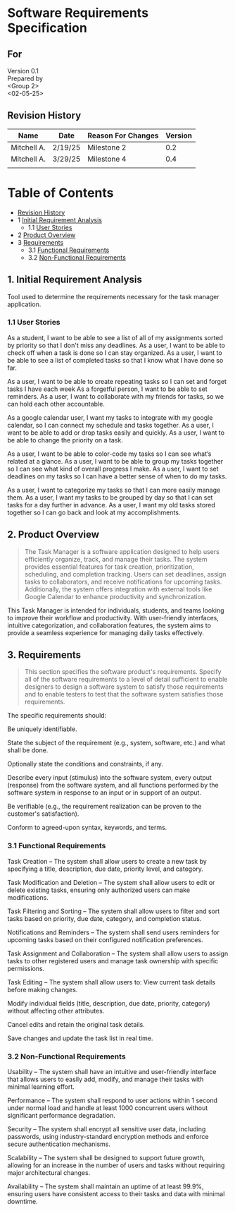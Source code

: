 # Software Requirements Specification
## For <Task Manger>

Version 0.1  
Prepared by <Carson Grant>  
<Group 2>  
<02-05-25>  

## Revision History
| Name           | Date      | Reason For Changes     | Version   |
| ----           | -------   | -------------------    | --------- |
| Mitchell A.    |  2/19/25  | Milestone 2            |  0.2      |
| Mitchell A.    |  3/29/25  | Milestone 4            |  0.4      |
|                |           |                        |           |

Table of Contents
=================
* [Revision History](#revision-history)
* 1 [Initial Requirement Analysis](#1-initial-requirement-analysis)
  * 1.1 [User Stories](#11-user-stories)
* 2 [Product Overview](#2-product-overview)
* 3 [Requirements](#3-requirements)
  * 3.1 [Functional Requirements](#31-functional-requirements)
  * 3.2 [Non-Functional Requirements](#32-non-functional-requirements)

## 1. Initial Requirement Analysis
Tool used to determine the requirements necessary for the task manager application.

### 1.1 User Stories
As a student, I want to be able to see a list of all of my assignments sorted by priority so that I don't miss any deadlines.
As a user, I want to be able to check off when a task is done so I can stay organized.
As a user, I want to be able to see a list of completed tasks so that I know what I have done so far.

As a user, I want to be able to create repeating tasks so I can set and forget tasks I have each week
As a forgetful person, I want to be able to set reminders.
As a user, I want to collaborate with my friends for tasks, so we can hold each other accountable.

As a google calendar user, I want my tasks to integrate with my google calendar, so I can connect my schedule and tasks together.
As a user, I want to be able to add or drop tasks easily and quickly.
As a user, I want to be able to change the priority on a task.

As a user, I want to be able to color-code my tasks so I can see what’s related at a glance.
As a user, I want to be able to group my tasks together so I can see what kind of overall progress I make. 
As a user, I want to set deadlines on my tasks so I can have a better sense of when to do my tasks.

As a user, I want to categorize my tasks so that I can more easily manage them.
As a user, I want my tasks to be grouped by day so that I can set tasks for a day further in advance.
As a user, I want my old tasks stored together so I can go back and look at my accomplishments.

## 2. Product Overview
> The Task Manager is a software application designed to help users efficiently organize, track, and manage their tasks. The system provides essential features for task creation, prioritization, scheduling, and completion tracking. Users can set deadlines, assign tasks to collaborators, and receive notifications for upcoming tasks. Additionally, the system offers integration with external tools like Google Calendar to enhance productivity and synchronization.

This Task Manager is intended for individuals, students, and teams looking to improve their workflow and productivity. With user-friendly interfaces, intuitive categorization, and collaboration features, the system aims to provide a seamless experience for managing daily tasks effectively.

## 3. Requirements
> This section specifies the software product's requirements. Specify all of the software requirements to a level of detail sufficient to enable designers to design a software system to satisfy those requirements and to enable testers to test that the software system satisfies those requirements.

The specific requirements should:

Be uniquely identifiable.

State the subject of the requirement (e.g., system, software, etc.) and what shall be done.

Optionally state the conditions and constraints, if any.

Describe every input (stimulus) into the software system, every output (response) from the software system, and all functions performed by the software system in response to an input or in support of an output.

Be verifiable (e.g., the requirement realization can be proven to the customer's satisfaction).

Conform to agreed-upon syntax, keywords, and terms.

### 3.1 Functional Requirements
 Task Creation – The system shall allow users to create a new task by specifying a title, description, due date, priority level, and category.
 
 Task Modification and Deletion – The system shall allow users to edit or delete existing tasks, ensuring only authorized users can make       
  modifications.
  
 Task Filtering and Sorting – The system shall allow users to filter and sort tasks based on priority, due date, category, and completion status.
 
 Notifications and Reminders – The system shall send users reminders for upcoming tasks based on their configured notification preferences.
 
 Task Assignment and Collaboration – The system shall allow users to assign tasks to other registered users and manage task ownership with specific permissions.

 Task Editing – The system shall allow users to:
   View current task details before making changes.

   Modify individual fields (title, description, due date, priority, category) without affecting other attributes.

   Cancel edits and retain the original task details.

   Save changes and update the task list in real time.

### 3.2 Non-Functional Requirements 
 Usability – The system shall have an intuitive and user-friendly interface that allows users to easily add, modify, and manage their tasks with    
  minimal learning effort.

 Performance – The system shall respond to user actions within 1 second under normal load and handle at least 1000 concurrent users without 
  significant performance degradation.

 Security – The system shall encrypt all sensitive user data, including passwords, using industry-standard encryption methods and enforce secure 
  authentication mechanisms.

 Scalability – The system shall be designed to support future growth, allowing for an increase in the number of users and tasks without requiring 
  major architectural changes.

 Availability – The system shall maintain an uptime of at least 99.9%, ensuring users have consistent access to their tasks and data with minimal 
  downtime.

